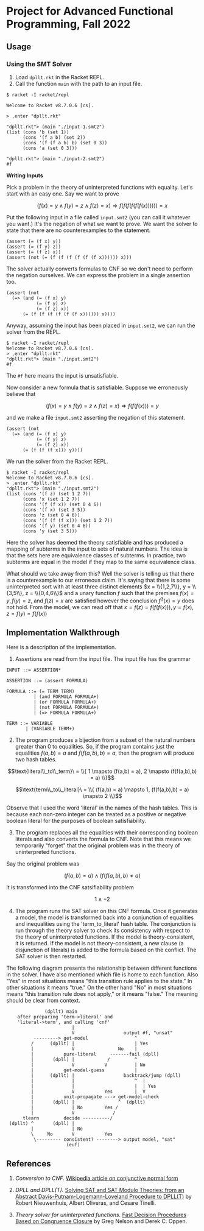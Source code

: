 Project for Advanced Functional Programming, Fall 2022
======================================================

Usage
-----

### Using the SMT Solver

1. Load `dpllt.rkt` in the Racket REPL.
2. Call the function `main` with the path to an input file.

```
$ racket -I racket/repl

Welcome to Racket v8.7.0.6 [cs].

> ,enter "dpllt.rkt"

"dpllt.rkt"> (main "./input-1.smt2")
(list (cons 'b (set 1))
      (cons '(f a b) (set 2))
      (cons '(f (f a b) b) (set 0 3))
      (cons 'a (set 0 3)))

"dpllt.rkt"> (main "./input-2.smt2")
#f
```

**Writing Inputs**

Pick a problem in the theory of uninterpreted functions with equality. Let's
start with an easy one. Say we want to prove

$$(f(x) = y ∧ f(y) = z ∧ f(z) = x) ⇒ f(f(f(f(f(f(x)))))) = x$$

Put the following input in a file called `input.smt2` (you can call it whatever
you want.) It's the negation of what we want to prove. We want the solver to
state that there are no counterexamples to the statement.

```
(assert (= (f x) y))
(assert (= (f y) z))
(assert (= (f z) x))
(assert (not (= (f (f (f (f (f (f x)))))) x)))
```

The solver actually converts formulas to CNF so we don't need to perform the
negation ourselves. We can express the problem in a single assertion too.

```
(assert (not 
  (=> (and (= (f x) y)
           (= (f y) z)
           (= (f z) x))
      (= (f (f (f (f (f (f x)))))) x))))
```

Anyway, assuming the input has been placed in `input.smt2`, we can run the
solver from the REPL.

```
$ racket -I racket/repl
Welcome to Racket v8.7.0.6 [cs].
> ,enter "dpllt.rkt"
"dpllt.rkt"> (main "./input.smt2")
#f
```

The `#f` here means the input is unsatisfiable.

Now consider a new formula that is satisfiable. Suppose we erroneously believe
that

$$(f(x) = y ∧ f(y) = z ∧ f(z) = x) ⇒ f(f(f(x))) = y$$

and we make a file `input.smt2` asserting the negation of this statement.

```
(assert (not
  (=> (and (= (f x) y)
           (= (f y) z)
           (= (f z) x))
      (= (f (f (f x))) y))))
```

We run the solver from the Racket REPL.

```
$ racket -I racket/repl
Welcome to Racket v8.7.0.6 [cs].
> ,enter "dpllt.rkt"
"dpllt.rkt"> (main "./input.smt2")
(list (cons '(f z) (set 1 2 7))
      (cons 'x (set 1 2 7))
      (cons '(f (f x)) (set 0 4 6))
      (cons '(f x) (set 3 5))
      (cons 'z (set 0 4 6))
      (cons '(f (f (f x))) (set 1 2 7))
      (cons '(f y) (set 0 4 6))
      (cons 'y (set 3 5)))
```

Here the solver has deemed the theory satisfiable and has produced a mapping of
subterms in the input to sets of natural numbers. The idea is that the sets here
are equivalence classes of subterms. In practice, two subterms are equal in the
model if they map to the same equivalence class.

What should we take away from this? Well the solver is telling us that there is
a counterexample to our erroneous claim. It's saying that there is some
uninterpreted sort with at least three distinct elements
$x = \\{1,2,7\\}, y = \\{3,5\\}, z = \\{0,4,6\\}$ and a unary function $f$ such that
the premises $f(x) = y, f(y) = z,$ and $f(z) = x$ are satisfied however the
conclusion $f^3(x) = y$ does not hold. From the model, we can read off that
$x = f(z) = f(f(f(x))), y = f(x), z = f(y) = f(f(x))$

Implementation Walkthrough
--------------------------

Here is a description of the implementation.

1. Assertions are read from the input file. The input file has the grammar

```
INPUT ::= ASSERTION*

ASSERTION ::= (assert FORMULA)

FORMULA ::= (= TERM TERM)
          | (and FORMULA FORMULA+)
          | (or FORMULA FORMULA+)
          | (not FORMULA FORMULA+)
          | (=> FORMULA FORMULA+)

TERM ::= VARIABLE
       | (VARIABLE TERM+)
```

2. The program produces a bijection from a subset of the natural numbers greater
than 0 to equalities. So, if the program contains just the equalities
$f(a,b) = a$ and $f(f(a,b),b) = a$, then the program will produce two hash
tables.

$$\text{literal\\_to\\_term}\ = \\{ 1 \mapsto (f(a,b) = a), 2 \mapsto (f(f(a,b),b) = a) \\}$$

$$\text{term\\_to\\_literal}\ = \\{ (f(a,b) = a) \mapsto 1, (f(f(a,b),b) = a) \mapsto 2 \\}$$

Observe that I used the word 'literal' in the names of the hash tables. This is
because each non-zero integer can be treated as a positive or negative boolean
literal for the purposes of boolean satisfiability.

3. The program replaces all the equalities with their corresponding boolean
literals and also converts the formula to CNF. Note that this means we
temporarily "forget" that the original problem was in the theory of
uninterpreted functions.

Say the original problem was

$$(f(a,b) = a) \wedge (f(f(a,b),b) \neq a)$$

it is transformed into the CNF satsifiability problem

$$1 \wedge -2$$

4. The program runs the SAT solver on this CNF formula. Once it generates a
model, the model is transformed back into a conjunction of equalities and
inequalities using the 'term_to_literal' hash table. The conjunction is run
through the theory solver to check its consistency with respect to the theory of
uninterpreted functions. If the model is theory-consistent, it is returned. If
the model is not theory-consistent, a new clause (a disjunction of literals) is
added to the formula based on the conflict. The SAT solver is then restarted.

The following diagram presents the relationship between different functions in
the solver. I have also mentioned which file is home to each function. Also
"Yes" in most situations means "this transition rule applies to the state." In
other situations it means "true." On the other hand "No" in most situations
means "this transition rule does not apply," or it means "false." The meaning
should be clear from context.

```
              (dpllt) main
    after preparing 'term->literal' and
    'literal->term', and calling 'cnf'
                        |
                        V                  output #f, "unsat"
          ---------> get-model                 ^
         /      (dpllt) |                      | Yes
         |              V                No    |
         |           pure-literal     -------fail (dpll)
         |       (dpll) |            /         ^
         |              V           V          | No
         |           get-model-guess           |
         |      (dpllt) |                  backtrack/jump (dpll)
         |              |                      ^  |
         |              |                      |  | Yes
         |              V           Yes        |  V
         |           unit-propagate ---> get-model-check
         |       (dpll) |                ^  (dpllt)
         |              | No        Yes /
         |              V              / 
      tlearn         decide ----------/
 (dpllt) ^       (dpll) |
         |              | No
         \     No       V           Yes
          \--------- consistent? --------> output model, "sat"
                      (euf)
```

References
----------

1. *Conversion to CNF.* [Wikipedia article on conjunctive normal form][1]

2. *DPLL and DPLL(T).* [Solving SAT and SAT Modulo Theories: from an Abstract Davis-Putnam-Logemann-Loveland Procedure to DPLL(T)][2]
by Robert Nieuwenhuis, Albert Oliveras, and Cesare Tinelli.

3. *Theory solver for uninterpreted functions.*
[Fast Decision Procedures Based on Congruence Closure][3] by Greg Nelson and
Derek C. Oppen.

[1]:https://en.wikipedia.org/wiki/Conjunctive_normal_form
[2]:https://dl.acm.org/doi/pdf/10.1145/1217856.1217859
[3]:https://web.eecs.umich.edu/~weimerw/2011-6610/reading/nelson-oppen-congruence.pdf